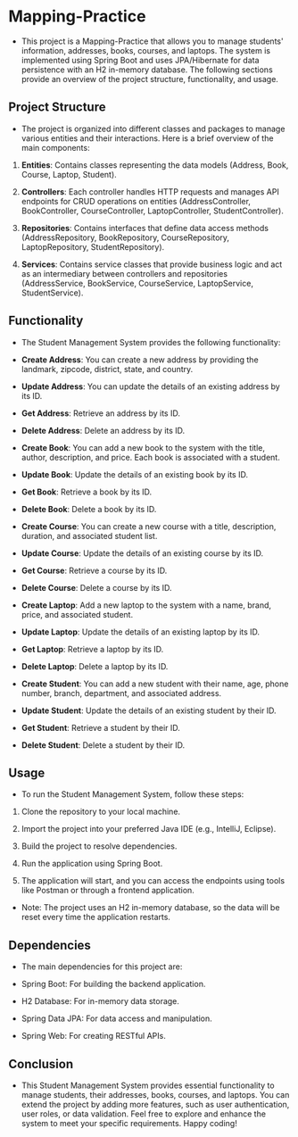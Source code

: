 # Mapping-Practice
- This project is a Mapping-Practice that allows you to manage students' information, addresses, books, courses, and laptops. The system is implemented using Spring Boot and uses JPA/Hibernate for data persistence with an H2 in-memory database. The following sections provide an overview of the project structure, functionality, and usage.

## Project Structure

- The project is organized into different classes and packages to manage various entities and their interactions. Here is a brief overview of the main components:

1. **Entities**: Contains classes representing the data models (Address, Book, Course, Laptop, Student).

2. **Controllers**: Each controller handles HTTP requests and manages API endpoints for CRUD operations on entities (AddressController, BookController, CourseController, LaptopController, StudentController).

3. **Repositories**: Contains interfaces that define data access methods (AddressRepository, BookRepository, CourseRepository, LaptopRepository, StudentRepository).

4. **Services**: Contains service classes that provide business logic and act as an intermediary between controllers and repositories (AddressService, BookService, CourseService, LaptopService, StudentService).

## Functionality

- The Student Management System provides the following functionality:

- **Create Address**: You can create a new address by providing the landmark, zipcode, district, state, and country.

- **Update Address**: You can update the details of an existing address by its ID.

- **Get Address**: Retrieve an address by its ID.

- **Delete Address**: Delete an address by its ID.

- **Create Book**: You can add a new book to the system with the title, author, description, and price. Each book is associated with a student.

- **Update Book**: Update the details of an existing book by its ID.

- **Get Book**: Retrieve a book by its ID.

- **Delete Book**: Delete a book by its ID.

- **Create Course**: You can create a new course with a title, description, duration, and associated student list.

- **Update Course**: Update the details of an existing course by its ID.

- **Get Course**: Retrieve a course by its ID.

- **Delete Course**: Delete a course by its ID.

- **Create Laptop**: Add a new laptop to the system with a name, brand, price, and associated student.

- **Update Laptop**: Update the details of an existing laptop by its ID.

- **Get Laptop**: Retrieve a laptop by its ID.

- **Delete Laptop**: Delete a laptop by its ID.

- **Create Student**: You can add a new student with their name, age, phone number, branch, department, and associated address.

- **Update Student**: Update the details of an existing student by their ID.

- **Get Student**: Retrieve a student by their ID.

- **Delete Student**: Delete a student by their ID.

## Usage

- To run the Student Management System, follow these steps:

1. Clone the repository to your local machine.

2. Import the project into your preferred Java IDE (e.g., IntelliJ, Eclipse).

3. Build the project to resolve dependencies.

4. Run the application using Spring Boot.

5. The application will start, and you can access the endpoints using tools like Postman or through a frontend application.

- Note: The project uses an H2 in-memory database, so the data will be reset every time the application restarts.

## Dependencies

- The main dependencies for this project are:

- Spring Boot: For building the backend application.

- H2 Database: For in-memory data storage.

- Spring Data JPA: For data access and manipulation.

- Spring Web: For creating RESTful APIs.

## Conclusion

- This Student Management System provides essential functionality to manage students, their addresses, books, courses, and laptops. You can extend the project by adding more features, such as user authentication, user roles, or data validation. Feel free to explore and enhance the system to meet your specific requirements. Happy coding!
